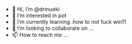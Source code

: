 - 👋 Hi, I’m @drmueki
- 👀 I’m interested in pot
- 🌱 I’m currently learning .how to not fuck win11
- 💞️ I’m looking to collaborate on ...
- 📫 How to reach me ...

<!---
drmueki/drmueki is a ✨ special ✨ repository because its `README.md` (this file) appears on your GitHub profile.
You can click the Preview link to take a look at your changes.
--->
